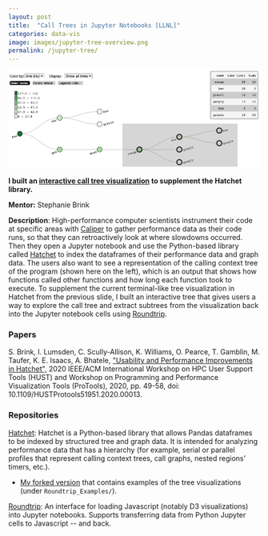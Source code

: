 ```yaml
---
layout: post
title:  "Call Trees in Jupyter Notebooks [LLNL]"
categories: data-vis
image: images/jupyter-tree-overview.png
permalink: /jupyter-tree/
---
```

![A tree visualization in a Jupyter notebook](../images/jupyter-tree-overview.png)

**I built an [interactive call tree visualization](https://hatchet.readthedocs.io/en/latest/user_guide.html#visualizing-the-data) to supplement the Hatchet library.**

**Mentor:** Stephanie Brink

**Description**: 
High-performance computer scientists instrument their code at specific areas with [Caliper](https://github.com/LLNL/Caliper) to gather performance data as their code runs, so that they can retroactively look at where slowdowns occurred. Then they open a Jupyter notebook and use the Python-based library called [Hatchet](https://github.com/hatchet/hatchet) to index the dataframes of their performance data and graph data. The users also want to see a representation of the calling context tree of the program (shown here on the left), which is an output that shows how functions called other functions and how long each function took to execute. To supplement the current terminal-like tree visualization in Hatchet from the previous slide, I built an interactive tree that gives users a way to explore the call tree and extract subtrees from the visualization back into the Jupyter notebook cells using [Roundtrip](https://github.com/hdc-arizona/roundtrip).

### Papers
S. Brink, I. Lumsden, C. Scully-Allison, K. Williams, O. Pearce, T. Gamblin, M. Taufer, K. E. Isaacs, A. Bhatele, ["Usability and Performance Improvements in Hatchet",](../papers/2020-brink-usability.pdf) 2020 IEEE/ACM International Workshop on HPC User Support Tools (HUST) and Workshop on Programming and Performance Visualization Tools (ProTools), 2020, pp. 49-58, doi: 10.1109/HUSTProtools51951.2020.00013.

<!--C. Scully-Allison, I. Lumsden, K. Williams, J. Bartels, M. Taufer, S. Brink, A. Bhatele, O. Pearce, K. E. Isaacs, Katherine.  
[Designing an Interactive, Notebook-Embedded, Tree Visualization to Support Exploratory Performance Analysis](https://arxiv.org/abs/2205.04557). Submitted to IEEE VIS 2022-->

### Repositories

[Hatchet](https://github.com/hatchet/hatchet): Hatchet is a Python-based library that allows Pandas dataframes to be indexed by structured tree and graph data. It is intended for analyzing performance data that has a hierarchy (for example, serial or parallel profiles that represent calling context trees, call graphs, nested regions’ timers, etc.).
- [My forked version](https://github.com/kawilliams/hatchet) that contains examples of the tree visualizations (under `Roundtrip_Examples/`). 

[Roundtrip](https://github.com/hdc-arizona/roundtrip): An interface for loading Javascript (notably D3 visualizations) into Jupyter notebooks. Supports transferring data from Python Jupyter cells to Javascript -- and back. 
